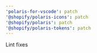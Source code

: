 ```yaml
---
'polaris-for-vscode': patch
'@shopify/polaris-icons': patch
'@shopify/polaris': patch
'@shopify/polaris-tokens': patch
---
```


Lint fixes
